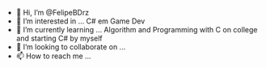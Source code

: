 - 👋 Hi, I’m @FelipeBDrz
- 👀 I’m interested in ... C# em Game Dev
- 🌱 I’m currently learning ... Algorithm and Programming with C on college and starting C# by myself
- 💞️ I’m looking to collaborate on ... 
- 📫 How to reach me ...

<!---
FelipeBDrz/FelipeBDrz is a ✨ special ✨ repository because its `README.md` (this file) appears on your GitHub profile.
You can click the Preview link to take a look at your changes.
--->
